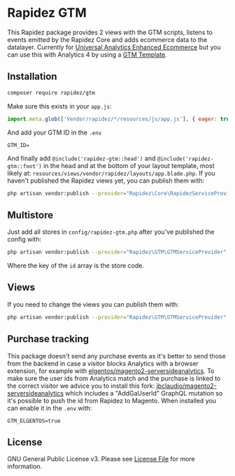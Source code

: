 # Rapidez GTM

This Rapidez package provides 2 views with the GTM scripts, listens to events emitted by the Rapidez Core and adds ecommerce data to the datalayer. Currently for [Universal Analytics Enhanced Ecommerce](https://developers.google.com/analytics/devguides/collection/ua/gtm/enhanced-ecommerce) but you can use this with Analytics 4 by using a [GTM Template](https://github.com/gtm-templates-knowit-experience/ga-eec-to-ga4-ecom-converter).

## Installation

```bash
composer require rapidez/gtm
```

Make sure this exists in your `app.js`:
```js
import.meta.glob(['Vendor/rapidez/*/resources/js/app.js'], { eager: true });
```

And add your GTM ID in the `.env`
```env
GTM_ID=
```

And finally add `@include('rapidez-gtm::head')` and `@include('rapidez-gtm::foot')` in the head and at the bottom of your layout template, most likely at: `resources/views/vendor/rapidez/layouts/app.blade.php`. If you haven't published the Rapidez views yet, you can publish them with:

```bash
php artisan vendor:publish --provider="Rapidez\Core\RapidezServiceProvider" --tag=views
```

## Multistore

Just add all stores in `config/rapidez-gtm.php` after you've published the config with:
```bash
php artisan vendor:publish --provider="Rapidez\GTM\GTMServiceProvider" --tag=config
```
Where the key of the `id` array is the store code.

## Views

If you need to change the views you can publish them with:
```bash
php artisan vendor:publish --provider="Rapidez\GTM\GTMServiceProvider" --tag=views
```

## Purchase tracking

This package doesn't send any purchase events as it's better to send those from the backend in case a visitor blocks Analytics with a browser extension, for example with [elgentos/magento2-serversideanalytics](https://github.com/elgentos/magento2-serversideanalytics). To make sure the user ids from Analytics match and the purchase is linked to the correct visitor we advice you to install this fork: [jbclaudio/magento2-serversideanalytics](https://github.com/jbclaudio/magento2-serversideanalytics) which includes a "AddGaUserId" GraphQL mutation so it's possible to push the id from Rapidez to Magento. When installed you can enable it in the `.env` with:
```env
GTM_ELGENTOS=true
```

## License

GNU General Public License v3. Please see [License File](LICENSE) for more information.
